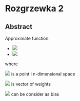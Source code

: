 # Rozgrzewka 2

## Abstract
Approximate function
- <img src="http://latex.codecogs.com/gif.latex?f(x)=\frac{1}{1&plus;exp(w_nx_n&plus;w_{n-1}x_{n-1}&plus;...&plus;w_1x_1&plus;w_0)} \\ " />

- <img src="http://latex.codecogs.com/gif.latex?f(X)=\frac{1}{1&plus;exp(W\cdot&space;X&plus;w_0)} " />

where

 <img src="http://latex.codecogs.com/gif.latex?$$X=\begin{bmatrix}&space;x_n&x_{n-1}&space;&...&space;&&space;x_1&space;&&space;\end{bmatrix}$$ " /> is a point i n-dimensional space


  <img src="http://latex.codecogs.com/gif.latex?$$W=\begin{bmatrix}&space;w_n&w_{n-1}&space;&...&space;&&space;w_1&space;&&space;\end{bmatrix}$$ " /> is vector of weights

  <img src="http://latex.codecogs.com/gif.latex?$$w_0$$ " /> can be consider as bias
